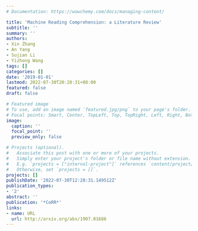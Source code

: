 ```yaml
---
# Documentation: https://wowchemy.com/docs/managing-content/

title: 'Machine Reading Comprehension: a Literature Review'
subtitle: ''
summary: ''
authors:
- Xin Zhang
- An Yang
- Sujian Li
- Yizhong Wang
tags: []
categories: []
date: '2019-01-01'
lastmod: 2022-07-30T20:28:31+08:00
featured: false
draft: false

# Featured image
# To use, add an image named `featured.jpg/png` to your page's folder.
# Focal points: Smart, Center, TopLeft, Top, TopRight, Left, Right, BottomLeft, Bottom, BottomRight.
image:
  caption: ''
  focal_point: ''
  preview_only: false

# Projects (optional).
#   Associate this post with one or more of your projects.
#   Simply enter your project's folder or file name without extension.
#   E.g. `projects = ["internal-project"]` references `content/project/deep-learning/index.md`.
#   Otherwise, set `projects = []`.
projects: []
publishDate: '2022-07-30T12:28:31.149512Z'
publication_types:
- '2'
abstract: ''
publication: '*CoRR*'
links:
- name: URL
  url: http://arxiv.org/abs/1907.01686
---
```

